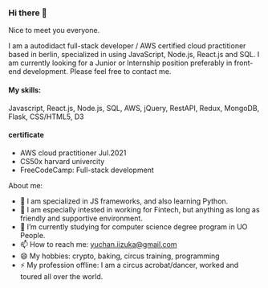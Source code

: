 ### Hi there 👋

Nice to meet you everyone. 

I am a autodidact full-stack developer / AWS certified cloud practitioner based in berlin, specialized in using JavaScript, Node.js, React.js and SQL.
I am currently looking for a Junior or Internship position preferably in front-end development. Please feel free to contact me.

#### My skills:
Javascript, React.js, Node.js, SQL, AWS, jQuery, RestAPI, Redux, MongoDB, Flask, CSS/HTML5, D3

#### certificate

- AWS cloud practitioner Jul.2021
- CS50x harvard univercity
- FreeCodeCamp: Full-stack development


About me:

- 🔭 I am specialized in JS frameworks, and also learning Python.
- 👯 I am especially intested in working for Fintech, but anything as long as friendly and supportive environment.  
- 🌱 I’m currently studying for computer science degree program in UO People.
- 📫 How to reach me: yuchan.iizuka@gmail.com
- 😄 My hobbies: crypto, baking, circus training, programming 
- ⚡ My profession offline: I am a circus acrobat/dancer, worked and toured all over the world. 

